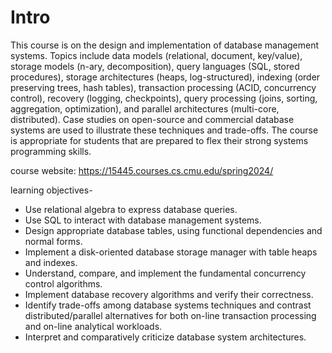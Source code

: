 # Intro

This course is on the design and implementation of database management systems. Topics include data models (relational, document, key/value), storage models (n-ary, decomposition), query languages (SQL, stored procedures), storage architectures (heaps, log-structured), indexing (order preserving trees, hash tables), transaction processing (ACID, concurrency control), recovery (logging, checkpoints), query processing (joins, sorting, aggregation, optimization), and parallel architectures (multi-core, distributed). Case studies on open-source and commercial database systems are used to illustrate these techniques and trade-offs. The course is appropriate for students that are prepared to flex their strong systems programming skills.

course website: https://15445.courses.cs.cmu.edu/spring2024/

learning objectives-

- Use relational algebra to express database queries.
- Use SQL to interact with database management systems.
- Design appropriate database tables, using functional dependencies and normal forms.
- Implement a disk-oriented database storage manager with table heaps and indexes.
- Understand, compare, and implement the fundamental concurrency control algorithms.
- Implement database recovery algorithms and verify their correctness.
- Identify trade-offs among database systems techniques and contrast distributed/parallel alternatives for both on-line transaction processing and on-line analytical workloads.
- Interpret and comparatively criticize database system architectures.
  
